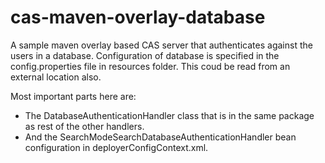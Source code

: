 # cas-maven-overlay-database
A sample maven overlay based CAS server that authenticates against the users in a database. Configuration of database is specified in the config.properties file in resources folder. This coud be read from an external location also.

Most important parts here are:
- The DatabaseAuthenticationHandler class that is in the same package as rest of the other handlers.
- And the SearchModeSearchDatabaseAuthenticationHandler bean configuration in deployerConfigContext.xml.

